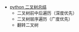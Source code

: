 
* [python 二叉树总结](https://blog.csdn.net/weixin_45548695/article/details/124051142)
  * 二叉树前中后遍历（深度优先）
  * 二叉树层序遍历（广度优先）
  * 翻转二叉树

